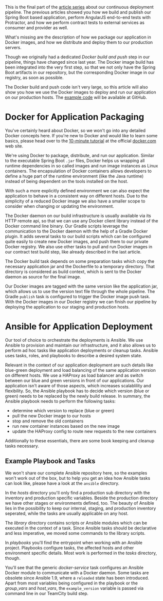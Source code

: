This is the final part of the [article series](http://blog-it.hypoport.de/2014/07/25/a-continuous-deployment-pipeline-with-gradle-and-docker/) about our continuous deployment pipeline. The previous articles showed you how we build and publish our Spring Boot based application, perform AngularJS end-to-end tests with Protractor, and how we perform contract tests to external services as consumer and provider as well.

What's missing are the description of how we package our application in Docker images, and how we distribute and deploy them to our production servers.

Though we originally had a dedicated *Docker build and push* step in our pipeline, things have changed since last year. The Docker image build has been integrated into the very first step, so that we not only have the Spring Boot artifacts in our repository, but the corresponding Docker image in our registry, as soon as possible.

The Docker build and push code isn't very large, so this article will also show you how we use the Docker images to deploy and run our application on our production hosts. The [example code](https://github.com/gesellix/pipeline-with-gradle-and-docker/tree/part5) will be available at GitHub.

# Docker for Application Packaging

You've certainly heard about Docker, so we won't go into any detailed Docker concepts here. If you're new to Docker and would like to learn some basics, please head over to the [10-minute tutorial](https://www.docker.com/tryit/) at the official [docker.com](https://www.docker.com/) web site.

We're using Docker to package, distribute, and run our application. Similar to the executable Spring Boot `.jar` files, Docker helps us wrapping all runtime dependencies in so called images and run image instances as Linux containers. The encapsulation of Docker containers allows developers to define a huge part of the runtime environment (like the Java runtime) instead of being dependent on the tools installed on the host.

With such a more explicitly defined environment we can also expect the application to behave in a consistent way on different hosts. Due to the simplicity of a reduced Docker image we also have a smaller scope to consider when changing or updating the environment.

The Docker daemon on our build infrastructure is usually available via its HTTP remote api, so that we can use any Docker client library instead of the Docker command line binary. Our Gradle scripts leverage the communication to the Docker daemon with the help of a Gradle Docker plugin. It adds several tasks to our build scripts which can be configured quite easily to create new Docker images, and push them to our private Docker registry. We also use other tasks to pull and run Docker images in our contract test build step, like already described in the last article.

The Docker build task depends on some preparation tasks which copy the necessary application jar and the Dockerfile to a temporary directory. That directory is considered as build context, which is sent to the Docker daemon as source for the final image.

Our Docker images are tagged with the same version like the application jar, which allows us to use the version text file through the whole pipeline. The Gradle `publish` task is configured to trigger the Docker image push task. With the Docker images in our Docker registry we can finish our pipeline by deploying the application to our staging and production hosts.

# Ansible for Application Deployment

Our tool of choice to orchestrate the deployments is Ansible. We use Ansible to provision and maintain our infrastructure, and it also allows us to perform ad hoc tasks like application deployments or cleanup tasks. Ansible uses tasks, roles, and playbooks to describe a desired system state.

Relevant in the context of our application deployment are such details like blue-green deployment and load balancing of the same application version on different hosts. We use a HAProxy as load balancer and as switch between our blue and green versions in front of our applications. Our application isn't aware of those aspects, which increases scalablility and flexibility. So, the Ansible playbook has to decide which version (blue or green) needs to be replaced by the newly build release. In summary, the Ansible playbook needs to perform the following tasks:

* determine which version to replace (blue or green)
* pull the new Docker image to our hosts
* stop and remove the old containers
* run new container instances based on the new image
* update the HAProxy config to route new requests to the new containers

Additionally to these essentials, there are some book keeping and cleanup tasks necessary.

## Example Playbook and Tasks

We won't share our complete Ansible repository here, so the examples won't work out of the box, but to help you get an idea how Ansible tasks can look like, please have a look at the `ansible` directory.

In the *hosts* directory you'll only find a production sub directory with the inventory and production specific variables. Beside the production directory we have other stages or environments defined, too. The beauty of Ansible lies in the possibility to keep our internal, staging, and production inventory seperated, while the tasks are usually applicable on any host.

The *library* directory contains scripts or Ansible modules which can be executed in the context of a task. Since Ansible tasks should be declarative and less imperative, we moved some commands to the library scripts.

In *playbooks* you'll find the entrypoint when working with an Ansible project. Playbooks configure tasks, the affected hosts and other environment specific details. Most work is performed in the *tasks* directory, though.

You'll see that the generic *docker-service* task configures an Ansible Docker module to communicate with a Docker daemon. Some tasks are obsolete since Ansible 1.9, where a `reloaded` state has been introduced. Apart from most variables being configured in the playbook or the *group_vars* and *host_vars*, the `example_version` variable is passed via command line in our TeamCity build step.
